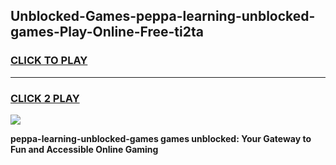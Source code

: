 
## Unblocked-Games-peppa-learning-unblocked-games-Play-Online-Free-ti2ta
<h3>
<a href="https://premium76.site?title=peppa-learning-unblocked-games&ref=26A">CLICK TO PLAY</a></h3>
<hr>

<h3>
<a href="https://premium76.site?title=peppa-learning-unblocked-games&ref=26A">CLICK 2 PLAY</a>
  
</h3>

<a href="https://premium76.site?title=peppa-learning-unblocked-games&ref=26A"><img src="https://clearcache.store/games.png"></a>


**peppa-learning-unblocked-games games unblocked: Your Gateway to Fun and Accessible Online Gaming**

